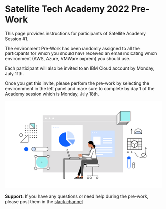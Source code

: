 # Satellite Tech Academy 2022 Pre-Work

This page provides instructions for participants of Satellite Academy Session #1.

The environment Pre-Work has been randomly assigned to all the participants for which you should have received an email indicating which environment (AWS, Azure, VMWare onprem) you should use.

Each participant will also be invited to an IBM Cloud account by Monday, July 11th.

Once you get this invite, please perform the pre-work by selecting the environnment in the left panel and make sure to complete by day 1 of the Academy session which is Monday, July 18th.

![office worker sits at a desk](./images/image1.png)

**Support:** If you have any questions or need help during the pre-work, please post them in the [slack channel](https://ibm-cloudplatform.slack.com/archives/C03NE5ASPAM)
